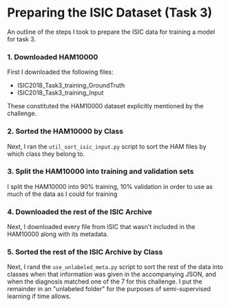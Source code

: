 # Preparing the ISIC Dataset (Task 3)

An outline of the steps I took to prepare the ISIC data for training a model for
task 3.

### 1. Downloaded HAM10000
First I downloaded the following files:
  - ISIC2018_Task3_training_GroundTruth
  - ISIC2018_Task3_training_Input

These constituted the HAM10000 dataset explicitly mentioned by the challenge.

### 2. Sorted the HAM10000 by Class
Next, I ran the `util_sort_isic_input.py` script to sort the HAM files by which
class they belong to.

### 3. Split the HAM10000 into training and validation sets
I split the HAM10000 into 90% training, 10% validation in order to use as much
of the data as I could for training

### 4. Downloaded the rest of the ISIC Archive
Next, I downloaded every file from ISIC that wasn't included in the HAM10000
along with its metadata.

### 5. Sorted the rest of the ISIC Archive by Class
Next, I rand the `use_unlabeled_meta.py` script to sort the rest of the data
into classes when that information was given in the accompanying JSON, and when
the diagnosis matched one of the 7 for this challenge. I put the remainder in an
"unlabeled folder" for the purposes of semi-supervised learning if time allows.

